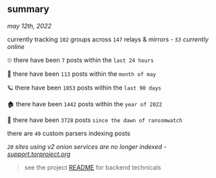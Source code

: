 
## summary
_may 12th, 2022_

currently tracking `102` groups across `147` relays & mirrors - _`53` currently online_

⏲ there have been `7` posts within the `last 24 hours`

🦈 there have been `113` posts within the `month of may`

🪐 there have been `1053` posts within the `last 90 days`

🏚 there have been `1442` posts within the `year of 2022`

🦕 there have been `3728` posts `since the dawn of ransomwatch`

there are `49` custom parsers indexing posts

_`20` sites using v2 onion services are no longer indexed - [support.torproject.org](https://support.torproject.org/onionservices/v2-deprecation/)_

> see the project [README](https://github.com/thetanz/ransomwatch#ransomwatch--) for backend technicals
